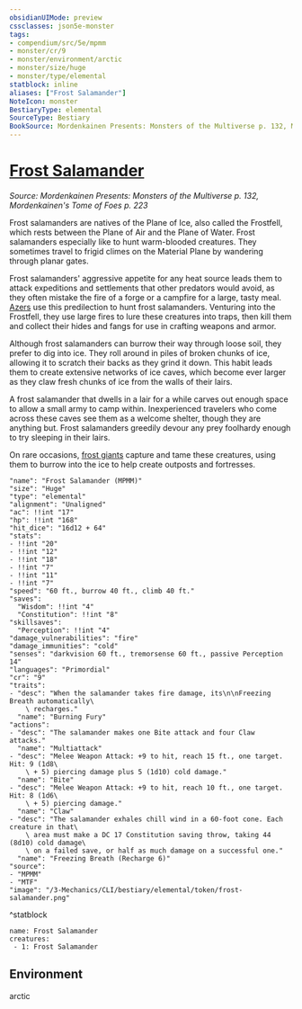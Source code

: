 ```yaml
---
obsidianUIMode: preview
cssclasses: json5e-monster
tags:
- compendium/src/5e/mpmm
- monster/cr/9
- monster/environment/arctic
- monster/size/huge
- monster/type/elemental
statblock: inline
aliases: ["Frost Salamander"]
NoteIcon: monster
BestiaryType: elemental
SourceType: Bestiary
BookSource: Mordenkainen Presents: Monsters of the Multiverse p. 132, Mordenkainen's Tome of Foes p. 223
---
```

# [Frost Salamander](3-Mechanics\CLI\bestiary\elemental/frost-salamander-mpmm.md)
*Source: Mordenkainen Presents: Monsters of the Multiverse p. 132, Mordenkainen's Tome of Foes p. 223*  

Frost salamanders are natives of the Plane of Ice, also called the Frostfell, which rests between the Plane of Air and the Plane of Water. Frost salamanders especially like to hunt warm-blooded creatures. They sometimes travel to frigid climes on the Material Plane by wandering through planar gates.

Frost salamanders' aggressive appetite for any heat source leads them to attack expeditions and settlements that other predators would avoid, as they often mistake the fire of a forge or a campfire for a large, tasty meal. [Azers](/3-Mechanics/CLI/bestiary/elemental/azer.md) use this predilection to hunt frost salamanders. Venturing into the Frostfell, they use large fires to lure these creatures into traps, then kill them and collect their hides and fangs for use in crafting weapons and armor.

Although frost salamanders can burrow their way through loose soil, they prefer to dig into ice. They roll around in piles of broken chunks of ice, allowing it to scratch their backs as they grind it down. This habit leads them to create extensive networks of ice caves, which become ever larger as they claw fresh chunks of ice from the walls of their lairs.

A frost salamander that dwells in a lair for a while carves out enough space to allow a small army to camp within. Inexperienced travelers who come across these caves see them as a welcome shelter, though they are anything but. Frost salamanders greedily devour any prey foolhardy enough to try sleeping in their lairs.

On rare occasions, [frost giants](/3-Mechanics/CLI/bestiary/giant/frost-giant.md) capture and tame these creatures, using them to burrow into the ice to help create outposts and fortresses.

```statblock
"name": "Frost Salamander (MPMM)"
"size": "Huge"
"type": "elemental"
"alignment": "Unaligned"
"ac": !!int "17"
"hp": !!int "168"
"hit_dice": "16d12 + 64"
"stats":
- !!int "20"
- !!int "12"
- !!int "18"
- !!int "7"
- !!int "11"
- !!int "7"
"speed": "60 ft., burrow 40 ft., climb 40 ft."
"saves":
  "Wisdom": !!int "4"
  "Constitution": !!int "8"
"skillsaves":
  "Perception": !!int "4"
"damage_vulnerabilities": "fire"
"damage_immunities": "cold"
"senses": "darkvision 60 ft., tremorsense 60 ft., passive Perception 14"
"languages": "Primordial"
"cr": "9"
"traits":
- "desc": "When the salamander takes fire damage, its\n\nFreezing Breath automatically\
    \ recharges."
  "name": "Burning Fury"
"actions":
- "desc": "The salamander makes one Bite attack and four Claw attacks."
  "name": "Multiattack"
- "desc": "Melee Weapon Attack: +9 to hit, reach 15 ft., one target. Hit: 9 (1d8\
    \ + 5) piercing damage plus 5 (1d10) cold damage."
  "name": "Bite"
- "desc": "Melee Weapon Attack: +9 to hit, reach 10 ft., one target. Hit: 8 (1d6\
    \ + 5) piercing damage."
  "name": "Claw"
- "desc": "The salamander exhales chill wind in a 60-foot cone. Each creature in that\
    \ area must make a DC 17 Constitution saving throw, taking 44 (8d10) cold damage\
    \ on a failed save, or half as much damage on a successful one."
  "name": "Freezing Breath (Recharge 6)"
"source":
- "MPMM"
- "MTF"
"image": "/3-Mechanics/CLI/bestiary/elemental/token/frost-salamander.png"
```
^statblock

```encounter-table
name: Frost Salamander
creatures:
 - 1: Frost Salamander
```

## Environment

arctic